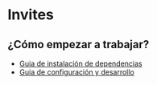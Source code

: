 # Invites

## ¿Cómo empezar a trabajar?

- [Guia de instalación de dependencias](https://github.com/alanraul/invites/blob/master/docs/install.md)
- [Guia de configuración y desarrollo](https://github.com/alanraul/invites/blob/master/docs/development.md)
